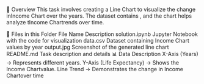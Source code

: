 📌 Overview
This task involves creating a Line Chart to visualize the change inIncome Chart over the years. The dataset contains , and the chart helps analyze tIncome Chartrends over time.

📂 Files in this Folder
File Name	Description
solution.ipynb	Jupyter Notebook with the code for visualization
data.csv	Dataset containing Income Chart values by year
output.jpg	Screenshot of the generated line chart
README.md	Task description and details
📊 Data Description
X-Axis (Years) → Represents different years.
Y-Axis (Life Expectancy) → Shows the  Income Chartvalue.
Line Trend → Demonstrates the change in  Income Chartover time
